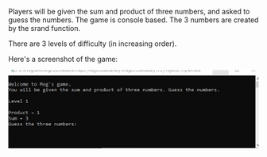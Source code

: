 Players will be given the sum and product of three numbers, and asked to guess the numbers.
The game is console based.
The 3 numbers are created by the srand function.

There are 3 levels of difficulty (in increasing order).

Here's a screenshot of the game:

![TripleX game screenshot](https://github.com/megmugur/MegsCodeGallery/blob/master/VS_Projects/NumbersGame/TripleXScreenshot.jpg)